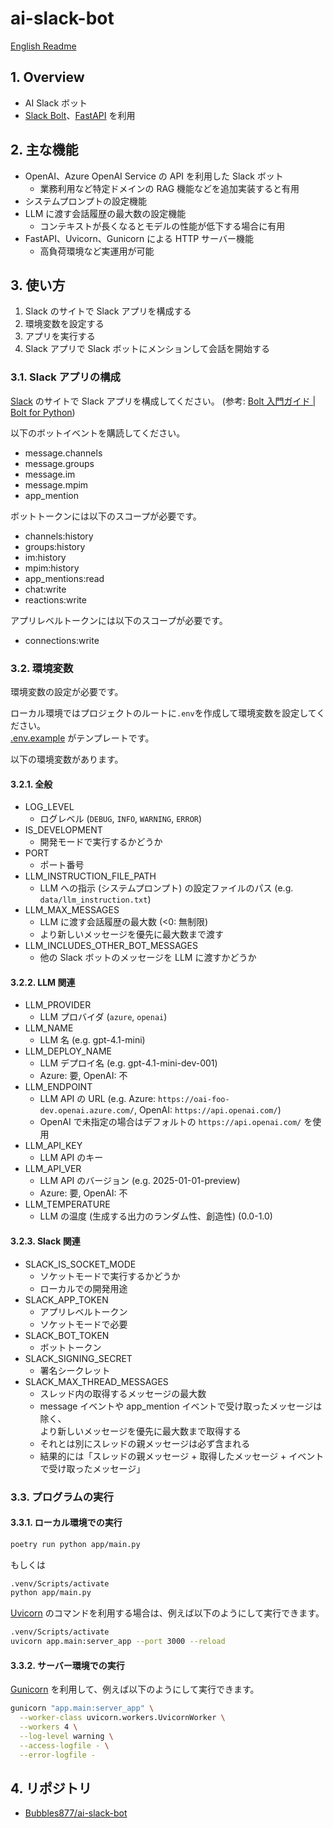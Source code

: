 # ai-slack-bot

[English Readme](./README.md)

## 1. Overview

- AI Slack ボット
- [Slack Bolt](https://tools.slack.dev/bolt-python/ja-jp/)、[FastAPI](https://fastapi.tiangolo.com/ja/) を利用

## 2. 主な機能

- OpenAI、Azure OpenAI Service の API を利用した Slack ボット
  - 業務利用など特定ドメインの RAG 機能などを追加実装すると有用
- システムプロンプトの設定機能
- LLM に渡す会話履歴の最大数の設定機能
  - コンテキストが長くなるとモデルの性能が低下する場合に有用
- FastAPI、Uvicorn、Gunicorn による HTTP サーバー機能
  - 高負荷環境など実運用が可能

## 3. 使い方

1. Slack のサイトで Slack アプリを構成する
2. 環境変数を設定する
3. アプリを実行する
4. Slack アプリで Slack ボットにメンションして会話を開始する

### 3.1. Slack アプリの構成

[Slack](https://api.slack.com/lang/ja-jp) のサイトで Slack アプリを構成してください。 (参考: [Bolt 入門ガイド | Bolt for Python](https://tools.slack.dev/bolt-python/ja-jp/getting-started/))

以下のボットイベントを購読してください。

- message.channels
- message.groups
- message.im
- message.mpim
- app_mention

ボットトークンには以下のスコープが必要です。

- channels:history
- groups:history
- im:history
- mpim:history
- app_mentions:read
- chat:write
- reactions:write

アプリレベルトークンには以下のスコープが必要です。

- connections:write

### 3.2. 環境変数

環境変数の設定が必要です。

ローカル環境ではプロジェクトのルートに`.env`を作成して環境変数を設定してください。  
[.env.example](./.env.example) がテンプレートです。

以下の環境変数があります。

#### 3.2.1. 全般

- LOG_LEVEL
  - ログレベル (`DEBUG`, `INFO`, `WARNING`, `ERROR`)
- IS_DEVELOPMENT
  - 開発モードで実行するかどうか
- PORT
  - ポート番号
- LLM_INSTRUCTION_FILE_PATH
  - LLM への指示 (システムプロンプト) の設定ファイルのパス (e.g. `data/llm_instruction.txt`)
- LLM_MAX_MESSAGES
  - LLM に渡す会話履歴の最大数 (<0: 無制限)
  - より新しいメッセージを優先に最大数まで渡す
- LLM_INCLUDES_OTHER_BOT_MESSAGES
  - 他の Slack ボットのメッセージを LLM に渡すかどうか

#### 3.2.2. LLM 関連

- LLM_PROVIDER
  - LLM プロバイダ (`azure`, `openai`)
- LLM_NAME
  - LLM 名 (e.g. gpt-4.1-mini)
- LLM_DEPLOY_NAME
  - LLM デプロイ名 (e.g. gpt-4.1-mini-dev-001)
  - Azure: 要, OpenAI: 不
- LLM_ENDPOINT
  - LLM API の URL (e.g. Azure: `https://oai-foo-dev.openai.azure.com/`, OpenAI: `https://api.openai.com/`)
  - OpenAI で未指定の場合はデフォルトの `https://api.openai.com/` を使用
- LLM_API_KEY
  - LLM API のキー
- LLM_API_VER
  - LLM API のバージョン (e.g. 2025-01-01-preview)
  - Azure: 要, OpenAI: 不
- LLM_TEMPERATURE
  - LLM の温度 (生成する出力のランダム性、創造性) (0.0-1.0)

#### 3.2.3. Slack 関連

- SLACK_IS_SOCKET_MODE
  - ソケットモードで実行するかどうか
  - ローカルでの開発用途
- SLACK_APP_TOKEN
  - アプリレベルトークン
  - ソケットモードで必要
- SLACK_BOT_TOKEN
  - ボットトークン
- SLACK_SIGNING_SECRET
  - 署名シークレット
- SLACK_MAX_THREAD_MESSAGES
  - スレッド内の取得するメッセージの最大数
  - message イベントや app_mention イベントで受け取ったメッセージは除く、  
    より新しいメッセージを優先に最大数まで取得する
  - それとは別にスレッドの親メッセージは必ず含まれる
  - 結果的には「スレッドの親メッセージ + 取得したメッセージ + イベントで受け取ったメッセージ」

### 3.3. プログラムの実行

#### 3.3.1. ローカル環境での実行

```sh
poetry run python app/main.py
```

もしくは

```sh
.venv/Scripts/activate
python app/main.py
```

[Uvicorn](https://www.uvicorn.org/) のコマンドを利用する場合は、例えば以下のようにして実行できます。

```sh
.venv/Scripts/activate
uvicorn app.main:server_app --port 3000 --reload
```

#### 3.3.2. サーバー環境での実行

[Gunicorn](https://docs.gunicorn.org/en/latest/run.html) を利用して、例えば以下のようにして実行できます。

```sh
gunicorn "app.main:server_app" \
  --worker-class uvicorn.workers.UvicornWorker \
  --workers 4 \
  --log-level warning \
  --access-logfile - \
  --error-logfile -
```

## 4. リポジトリ

- [Bubbles877/ai-slack-bot](https://github.com/Bubbles877/ai-slack-bot)

